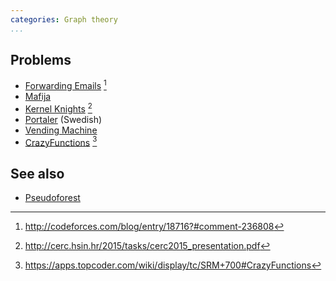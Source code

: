 ```yaml
---
categories: Graph theory
...
```


## Problems
- [Forwarding Emails](https://onlinejudge.org/external/124/12442.pdf) [^3]
- [Mafija](https://open.kattis.com/problems/mafija)
- [Kernel Knights](http://cerc.hsin.hr/2015/tasks/cerc2015_problems.pdf) [^2]
- [Portaler](https://po.kattis.com/problems/portaler) (Swedish)
- [Vending Machine](https://open.kattis.com/submissions/1726415)
- [CrazyFunctions](https://community.topcoder.com/stat?c=problem_statement&pm=14266) [^1]

## See also
- [Pseudoforest]()

[^1]: <https://apps.topcoder.com/wiki/display/tc/SRM+700#CrazyFunctions>
[^2]: <http://cerc.hsin.hr/2015/tasks/cerc2015_presentation.pdf>
[^3]: <http://codeforces.com/blog/entry/18716?#comment-236808>